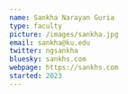 ```yaml
---
name: Sankha Narayan Guria
type: faculty
picture: /images/sankha.jpg
email: sankha@ku.edu
twitter: ngsankha
bluesky: sankhs.com
webpage: https://sankhs.com
started: 2023
---
```

